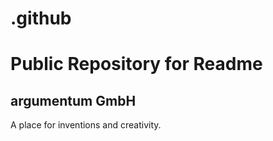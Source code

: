 # .github
# Public Repository for Readme
## argumentum GmbH

A place for inventions and creativity.

